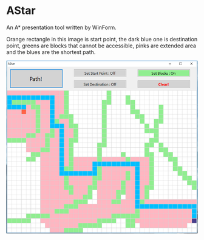 # AStar

An A* presentation tool written by WinForm.

Orange rectangle in this image is start point, the dark blue one is destination point, greens are blocks that cannot be accessible, pinks are extended area and the blues are the shortest path.

![](https://github.com/elicococoo/AStar/blob/master/01.png)
